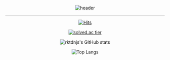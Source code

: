<div align="center">
  
![header](https://capsule-render.vercel.app/api?type=waving&color=timeGradient&height=300&section=header&text=Hello%20Everyone&fontColor=ffffff&desc=rktdnjs'%20GitHub%20Profile&fontSize=90&descAlignY=38&descAlign=75)

---

[![Hits](https://hits.seeyoufarm.com/api/count/incr/badge.svg?url=https%3A%2F%2Fgithub.com%2Frktdnjs&count_bg=%235DEBFF&title_bg=%23555555&icon=github.svg&icon_color=%23E7E7E7&title=Visit&edge_flat=false)](https://hits.seeyoufarm.com)

[![solved.ac tier](http://mazassumnida.wtf/api/v2/generate_badge?boj=rktdnjs)](https://solved.ac/rktdnjs)

![rktdnjs's GitHub stats](https://github-readme-stats.vercel.app/api?username=rktdnjs&show_icons=true&theme=tokyonight)

![Top Langs](https://github-readme-stats.vercel.app/api/top-langs/?username=rktdnjs&layout=compact&theme=tokyonight&langs_count=5)

 </div>
<!--
**rktdnjs/rktdnjs** is a ✨ _special_ ✨ repository because its `README.md` (this file) appears on your GitHub profile.

Here are some ideas to get you started:

- 🔭 I’m currently working on ...
- 🌱 I’m currently learning ...
- 👯 I’m looking to collaborate on ...
- 🤔 I’m looking for help with ...
- 💬 Ask me about ...
- 📫 How to reach me: ...
- 😄 Pronouns: ...
- ⚡ Fun fact: ...
-->

